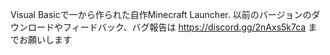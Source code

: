 Visual Basicで一から作られた自作Minecraft Launcher.
以前のバージョンのダウンロードやフィードバック、バグ報告は https://discord.gg/2nAxs5k7ca までお願いします
